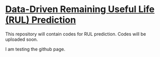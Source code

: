 # [Data-Driven Remaining Useful Life (RUL) Prediction](https://biswajitsahoo1111.github.io/rul_codes_open/)

This repository will contain codes for RUL prediction. Codes will be uploaded soon.

I am testing the github page. 
